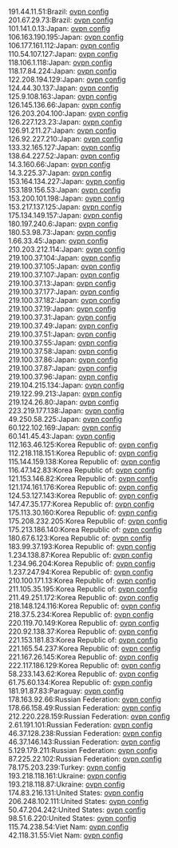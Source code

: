 191.44.11.51:Brazil: [ovpn config](vpn/191_44_11_51.ovpn)  
201.67.29.73:Brazil: [ovpn config](vpn/201_67_29_73.ovpn)  
101.141.0.13:Japan: [ovpn config](vpn/101_141_0_13.ovpn)  
106.163.190.195:Japan: [ovpn config](vpn/106_163_190_195.ovpn)  
106.177.161.112:Japan: [ovpn config](vpn/106_177_161_112.ovpn)  
110.54.107.127:Japan: [ovpn config](vpn/110_54_107_127.ovpn)  
118.106.1.118:Japan: [ovpn config](vpn/118_106_1_118.ovpn)  
118.17.84.224:Japan: [ovpn config](vpn/118_17_84_224.ovpn)  
122.208.194.129:Japan: [ovpn config](vpn/122_208_194_129.ovpn)  
124.44.30.137:Japan: [ovpn config](vpn/124_44_30_137.ovpn)  
125.9.108.163:Japan: [ovpn config](vpn/125_9_108_163.ovpn)  
126.145.136.66:Japan: [ovpn config](vpn/126_145_136_66.ovpn)  
126.203.204.100:Japan: [ovpn config](vpn/126_203_204_100.ovpn)  
126.227.123.23:Japan: [ovpn config](vpn/126_227_123_23.ovpn)  
126.91.211.27:Japan: [ovpn config](vpn/126_91_211_27.ovpn)  
126.92.227.210:Japan: [ovpn config](vpn/126_92_227_210.ovpn)  
133.32.165.127:Japan: [ovpn config](vpn/133_32_165_127.ovpn)  
138.64.227.52:Japan: [ovpn config](vpn/138_64_227_52.ovpn)  
14.3.160.66:Japan: [ovpn config](vpn/14_3_160_66.ovpn)  
14.3.225.37:Japan: [ovpn config](vpn/14_3_225_37.ovpn)  
153.164.134.227:Japan: [ovpn config](vpn/153_164_134_227.ovpn)  
153.189.156.53:Japan: [ovpn config](vpn/153_189_156_53.ovpn)  
153.200.101.198:Japan: [ovpn config](vpn/153_200_101_198.ovpn)  
153.217.137.125:Japan: [ovpn config](vpn/153_217_137_125.ovpn)  
175.134.149.157:Japan: [ovpn config](vpn/175_134_149_157.ovpn)  
180.197.240.6:Japan: [ovpn config](vpn/180_197_240_6.ovpn)  
180.53.98.73:Japan: [ovpn config](vpn/180_53_98_73.ovpn)  
1.66.33.45:Japan: [ovpn config](vpn/1_66_33_45.ovpn)  
210.203.212.114:Japan: [ovpn config](vpn/210_203_212_114.ovpn)  
219.100.37.104:Japan: [ovpn config](vpn/219_100_37_104.ovpn)  
219.100.37.105:Japan: [ovpn config](vpn/219_100_37_105.ovpn)  
219.100.37.107:Japan: [ovpn config](vpn/219_100_37_107.ovpn)  
219.100.37.13:Japan: [ovpn config](vpn/219_100_37_13.ovpn)  
219.100.37.177:Japan: [ovpn config](vpn/219_100_37_177.ovpn)  
219.100.37.182:Japan: [ovpn config](vpn/219_100_37_182.ovpn)  
219.100.37.19:Japan: [ovpn config](vpn/219_100_37_19.ovpn)  
219.100.37.31:Japan: [ovpn config](vpn/219_100_37_31.ovpn)  
219.100.37.49:Japan: [ovpn config](vpn/219_100_37_49.ovpn)  
219.100.37.51:Japan: [ovpn config](vpn/219_100_37_51.ovpn)  
219.100.37.55:Japan: [ovpn config](vpn/219_100_37_55.ovpn)  
219.100.37.58:Japan: [ovpn config](vpn/219_100_37_58.ovpn)  
219.100.37.86:Japan: [ovpn config](vpn/219_100_37_86.ovpn)  
219.100.37.87:Japan: [ovpn config](vpn/219_100_37_87.ovpn)  
219.100.37.96:Japan: [ovpn config](vpn/219_100_37_96.ovpn)  
219.104.215.134:Japan: [ovpn config](vpn/219_104_215_134.ovpn)  
219.122.99.213:Japan: [ovpn config](vpn/219_122_99_213.ovpn)  
219.124.26.80:Japan: [ovpn config](vpn/219_124_26_80.ovpn)  
223.219.177.138:Japan: [ovpn config](vpn/223_219_177_138.ovpn)  
49.250.58.225:Japan: [ovpn config](vpn/49_250_58_225.ovpn)  
60.122.102.169:Japan: [ovpn config](vpn/60_122_102_169.ovpn)  
60.141.45.43:Japan: [ovpn config](vpn/60_141_45_43.ovpn)  
112.163.46.125:Korea Republic of: [ovpn config](vpn/112_163_46_125.ovpn)  
112.218.118.151:Korea Republic of: [ovpn config](vpn/112_218_118_151.ovpn)  
115.144.159.138:Korea Republic of: [ovpn config](vpn/115_144_159_138.ovpn)  
116.47.142.83:Korea Republic of: [ovpn config](vpn/116_47_142_83.ovpn)  
121.153.146.82:Korea Republic of: [ovpn config](vpn/121_153_146_82.ovpn)  
121.174.161.176:Korea Republic of: [ovpn config](vpn/121_174_161_176.ovpn)  
124.53.127.143:Korea Republic of: [ovpn config](vpn/124_53_127_143.ovpn)  
147.47.35.177:Korea Republic of: [ovpn config](vpn/147_47_35_177.ovpn)  
175.113.30.160:Korea Republic of: [ovpn config](vpn/175_113_30_160.ovpn)  
175.208.232.205:Korea Republic of: [ovpn config](vpn/175_208_232_205.ovpn)  
175.213.186.140:Korea Republic of: [ovpn config](vpn/175_213_186_140.ovpn)  
180.67.6.123:Korea Republic of: [ovpn config](vpn/180_67_6_123.ovpn)  
183.99.37.193:Korea Republic of: [ovpn config](vpn/183_99_37_193.ovpn)  
1.234.138.87:Korea Republic of: [ovpn config](vpn/1_234_138_87.ovpn)  
1.234.96.204:Korea Republic of: [ovpn config](vpn/1_234_96_204.ovpn)  
1.237.247.94:Korea Republic of: [ovpn config](vpn/1_237_247_94.ovpn)  
210.100.171.13:Korea Republic of: [ovpn config](vpn/210_100_171_13.ovpn)  
211.105.35.195:Korea Republic of: [ovpn config](vpn/211_105_35_195.ovpn)  
211.49.251.172:Korea Republic of: [ovpn config](vpn/211_49_251_172.ovpn)  
218.148.124.116:Korea Republic of: [ovpn config](vpn/218_148_124_116.ovpn)  
218.37.5.234:Korea Republic of: [ovpn config](vpn/218_37_5_234.ovpn)  
220.119.70.149:Korea Republic of: [ovpn config](vpn/220_119_70_149.ovpn)  
220.92.138.37:Korea Republic of: [ovpn config](vpn/220_92_138_37.ovpn)  
221.153.181.83:Korea Republic of: [ovpn config](vpn/221_153_181_83.ovpn)  
221.165.54.237:Korea Republic of: [ovpn config](vpn/221_165_54_237.ovpn)  
221.167.26.145:Korea Republic of: [ovpn config](vpn/221_167_26_145.ovpn)  
222.117.186.129:Korea Republic of: [ovpn config](vpn/222_117_186_129.ovpn)  
58.233.143.62:Korea Republic of: [ovpn config](vpn/58_233_143_62.ovpn)  
61.75.60.134:Korea Republic of: [ovpn config](vpn/61_75_60_134.ovpn)  
181.91.87.83:Paraguay: [ovpn config](vpn/181_91_87_83.ovpn)  
178.163.92.66:Russian Federation: [ovpn config](vpn/178_163_92_66.ovpn)  
178.66.158.49:Russian Federation: [ovpn config](vpn/178_66_158_49.ovpn)  
212.220.228.159:Russian Federation: [ovpn config](vpn/212_220_228_159.ovpn)  
2.61.191.101:Russian Federation: [ovpn config](vpn/2_61_191_101.ovpn)  
46.37.128.238:Russian Federation: [ovpn config](vpn/46_37_128_238.ovpn)  
46.37.146.143:Russian Federation: [ovpn config](vpn/46_37_146_143.ovpn)  
5.129.179.211:Russian Federation: [ovpn config](vpn/5_129_179_211.ovpn)  
87.225.22.102:Russian Federation: [ovpn config](vpn/87_225_22_102.ovpn)  
78.175.203.239:Turkey: [ovpn config](vpn/78_175_203_239.ovpn)  
193.218.118.161:Ukraine: [ovpn config](vpn/193_218_118_161.ovpn)  
193.218.118.87:Ukraine: [ovpn config](vpn/193_218_118_87.ovpn)  
174.83.216.131:United States: [ovpn config](vpn/174_83_216_131.ovpn)  
206.248.102.111:United States: [ovpn config](vpn/206_248_102_111.ovpn)  
50.47.204.242:United States: [ovpn config](vpn/50_47_204_242.ovpn)  
98.51.6.220:United States: [ovpn config](vpn/98_51_6_220.ovpn)  
115.74.238.54:Viet Nam: [ovpn config](vpn/115_74_238_54.ovpn)  
42.118.31.55:Viet Nam: [ovpn config](vpn/42_118_31_55.ovpn)  
